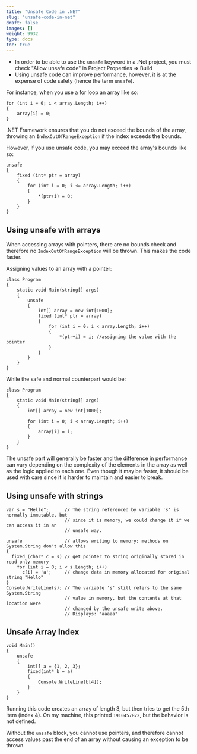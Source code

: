 ```yaml
---
title: "Unsafe Code in .NET"
slug: "unsafe-code-in-net"
draft: false
images: []
weight: 9932
type: docs
toc: true
---
```


 - In order to be able to use the `unsafe` keyword in a .Net project, you must check "Allow unsafe code" in Project Properties => Build
 - Using unsafe code can improve performance, however, it is at the expense of code safety (hence the term `unsafe`).
    
For instance, when you use a for loop an array like so:

    for (int i = 0; i < array.Length; i++)
    {
        array[i] = 0;
    }

.NET Framework ensures that you do not exceed the bounds of the array, throwing an `IndexOutOfRangeException` if the index exceeds the bounds.

However, if you use unsafe code, you may exceed the array's bounds like so:


    unsafe
    {
        fixed (int* ptr = array)
        {
            for (int i = 0; i <= array.Length; i++)
            {
                *(ptr+i) = 0;
            }
        }
    }


## Using unsafe with arrays
When accessing arrays with pointers, there are no bounds check and therefore no `IndexOutOfRangeException` will be thrown. This makes the code faster.

Assigning values to an array with a pointer:

    class Program
    {
        static void Main(string[] args)
        {
            unsafe
            {
                int[] array = new int[1000]; 
                fixed (int* ptr = array)
                {
                    for (int i = 0; i < array.Length; i++)
                    {
                        *(ptr+i) = i; //assigning the value with the pointer
                    }
                }
            }
        }
    }

While the safe and normal counterpart would be:

   
    class Program
    {
        static void Main(string[] args)
        {            
            int[] array = new int[1000]; 

            for (int i = 0; i < array.Length; i++)
            {
                array[i] = i;
            }
        }
    }

The unsafe part will generally be faster and the difference in performance can vary depending on the complexity of the elements in the array as well as the logic applied to each one. Even though it may be faster, it should be used with care since it is harder to maintain and easier to break.

## Using unsafe with strings
    var s = "Hello";      // The string referenced by variable 's' is normally immutable, but
                          // since it is memory, we could change it if we can access it in an 
                          // unsafe way.

    unsafe                // allows writing to memory; methods on System.String don't allow this
    {
      fixed (char* c = s) // get pointer to string originally stored in read only memory
        for (int i = 0; i < s.Length; i++)
          c[i] = 'a';     // change data in memory allocated for original string "Hello"
    }
    Console.WriteLine(s); // The variable 's' still refers to the same System.String
                          // value in memory, but the contents at that location were 
                          // changed by the unsafe write above.
                          // Displays: "aaaaa"

## Unsafe Array Index
    void Main()
    {
        unsafe
        {
            int[] a = {1, 2, 3};
            fixed(int* b = a)
            {
                Console.WriteLine(b[4]);
            }
        }
    }

Running this code creates an array of length 3, but then tries to get the 5th item (index 4). On my machine, this printed `1910457872`, but the behavior is not defined. 

Without the `unsafe` block, you cannot use pointers, and therefore cannot access values past the end of an array without causing an exception to be thrown.

